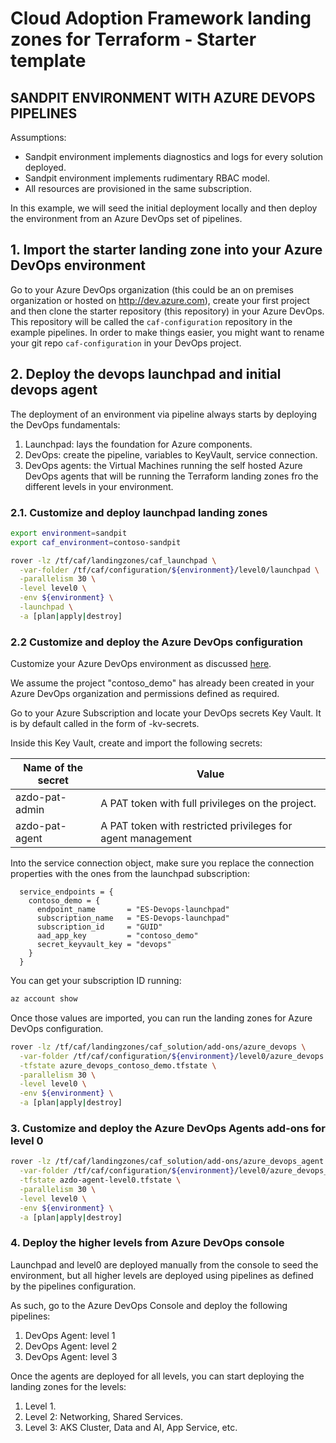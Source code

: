 # Cloud Adoption Framework landing zones for Terraform - Starter template

## SANDPIT ENVIRONMENT WITH AZURE DEVOPS PIPELINES

Assumptions:

- Sandpit environment implements diagnostics and logs for every solution deployed.
- Sandpit environment implements rudimentary RBAC model.
- All resources are provisioned in the same subscription.

In this example, we will seed the initial deployment locally and then deploy the environment from an Azure DevOps set of pipelines.

## 1. Import the starter landing zone into your Azure DevOps environment

Go to your Azure DevOps organization (this could be an on premises organization or hosted on http://dev.azure.com), create your first project and then clone the starter repository (this repository) in your Azure DevOps.
This repository will be called the ```caf-configuration``` repository in the example pipelines. In order to make things easier, you might want to rename your git repo ```caf-configuration``` in your DevOps project.

## 2. Deploy the devops launchpad and initial devops agent

The deployment of an environment via pipeline always starts by deploying the DevOps fundamentals:

1. Launchpad: lays the foundation for Azure components.
2. DevOps: create the pipeline, variables to KeyVault, service connection.
3. DevOps agents: the Virtual Machines running the self hosted Azure DevOps agents that will be running the Terraform landing zones fro the different levels in your environment.

### 2.1. Customize and deploy launchpad landing zones


```bash
export environment=sandpit
export caf_environment=contoso-sandpit

rover -lz /tf/caf/landingzones/caf_launchpad \
  -var-folder /tf/caf/configuration/${environment}/level0/launchpad \
  -parallelism 30 \
  -level level0 \
  -env ${environment} \
  -launchpad \
  -a [plan|apply|destroy]
```

### 2.2 Customize and deploy the Azure DevOps configuration

Customize your Azure DevOps environment as discussed [here](https://github.com/Azure/caf-terraform-landingzones/tree/master/landingzones/caf_launchpad/add-ons/azure_devops).

We assume the project "contoso_demo" has already been created in your Azure DevOps organization and permissions defined as required.

Go to your Azure Subscription and locate your DevOps secrets Key Vault.  It is by default called in the form of <prefix>-kv-secrets.

Inside this Key Vault, create and import the following secrets:

| Name of the secret | Value                                                       |
|--------------------|-------------------------------------------------------------|
| azdo-pat-admin     | A PAT token with full privileges on the project.            |
| azdo-pat-agent     | A PAT token with restricted privileges for agent management |

Into the service connection object, make sure you replace the connection properties with the ones from the launchpad subscription:

```hcl
  service_endpoints = {
    contoso_demo = {
      endpoint_name       = "ES-Devops-launchpad"
      subscription_name   = "ES-Devops-launchpad"
      subscription_id     = "GUID"
      aad_app_key         = "contoso_demo"
      secret_keyvault_key = "devops"
    }
  }
```

You can get your subscription ID running:

```bash
az account show
```

Once those values are imported, you can run the landing zones for Azure DevOps configuration.

```bash
rover -lz /tf/caf/landingzones/caf_solution/add-ons/azure_devops \
  -var-folder /tf/caf/configuration/${environment}/level0/azure_devops \
  -tfstate azure_devops_contoso_demo.tfstate \
  -parallelism 30 \
  -level level0 \
  -env ${environment} \
  -a [plan|apply|destroy]
```

### 3. Customize and deploy the Azure DevOps Agents add-ons for level 0

```bash
rover -lz /tf/caf/landingzones/caf_solution/add-ons/azure_devops_agent \
  -var-folder /tf/caf/configuration/${environment}/level0/azure_devops_agents \
  -tfstate azdo-agent-level0.tfstate \
  -parallelism 30 \
  -level level0 \
  -env ${environment} \
  -a [plan|apply|destroy]
```

### 4. Deploy the higher levels from Azure DevOps console

Launchpad and level0 are deployed manually from the console to seed the environment, but all higher levels are deployed using pipelines as defined by the pipelines configuration.

As such, go to the Azure DevOps Console and deploy the following pipelines:
1. DevOps Agent: level 1
2. DevOps Agent: level 2
3. DevOps Agent: level 3

Once the agents are deployed for all levels, you can start deploying the landing zones for the levels:
1. Level 1.
2. Level 2: Networking, Shared Services.
3. Level 3: AKS Cluster, Data and AI, App Service, etc.